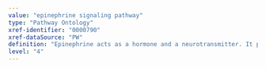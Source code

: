 ```yaml
---
value: "epinephrine signaling pathway"
type: "Pathway Ontology"
xref-identifier: "0000790"
xref-dataSource: "PW"
definition: "Epinephrine acts as a hormone and a neurotransmitter. It promotes various actions by signaling via various adrenergic receptors, G-protein coupled receptor type. The alpha receptor 1 and 2 couple to the Galphaq and Galphai subunits of heterotrimeric G proteins, respectively. The three beta receptors couple to the Galphas subunit."
level: "4"
---
```

